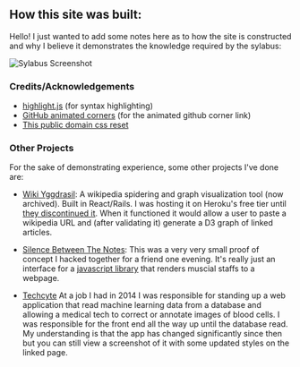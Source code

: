 ## How this site was built:

Hello! I just wanted to add some notes here as to how the site is constructed and why I believe it demonstrates the knowledge required by the sylabus:

![Sylabus Screenshot]()

### Credits/Acknowledgements
- [highlight.js](https://highlightjs.org/) (for syntax highlighting)
- [GitHub animated corners](https://github.com/eugena/github-animated-corners/) (for the animated github corner link)
- [This public domain css reset](https://meyerweb.com/eric/tools/css/reset/)

### Other Projects
For the sake of demonstrating experience, some other projects I've done are:

- [Wiki Yggdrasil](github.com/alex/0112/yggdrasil): A wikipedia spidering and graph visualization tool (now archived). Built in React/Rails. I was hosting it on Heroku's free tier until [they discontinued it](https://devcenter.heroku.com/changelog-items/2461). When it functioned it would allow a user to paste a wikipedia URL and (after validating it) generate a D3 graph of linked articles.

- [Silence Between The Notes](https://silence-between-the-notes.surge.sh/): This was a very very small proof of concept I hacked together for a friend one evening. It's really just an interface for a [javascript library](https://www.vexflow.com/) that renders muscial staffs to a webpage.

- [Techcyte](https://techcyte.com/products/automated-blood-differential/) At a job I had in 2014 I was responsible for standing up a web application that read machine learning data from a database and allowing a medical tech to correct or annotate images of blood cells. I was responsible for the front end all the way up until the database read. My understanding is that the app has changed significantly since then but you can still view a screenshot of it with some updated styles on the linked page.
